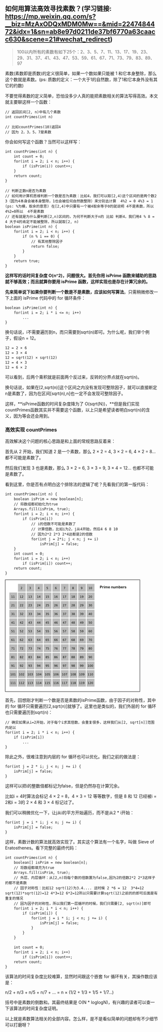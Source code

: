 ## 如何用算法高效寻找素数？(学习链接: https://mp.weixin.qq.com/s?__biz=MzAxODQxMDM0Mw==&mid=2247484472&idx=1&sn=ab8e97d0211de37bf6770a63caacc630&scene=21#wechat_redirect)

> 100以内所有的素数有如下25个：2、3、5、7、11、13、17、19、23、29、31、37、41、43、47、53、59、61、67、71、73、79、83、89、97

素数(素数即是质数)的定义很简单，如果一个数如果只能被 1 和它本身整除，那么这个数就是素数。(ps: 质数的定义：一个大于1的自然数，除了1和它本身外没有其它的约数)

不要觉得素数的定义简单，恐怕没多少人真的能把素数相关的算法写得高效。本文就主要聊这样一个函数：

```
// 返回区间[2, n)中有几个素数
int countPrimes(int n)

// 比如countPrimes(10)返回4
// 因为 2，3，5，7是素数
```

你会如何写这个函数？当然可以这样写：

```
int countPrimes(int n) {
    int count = 0;
    for(int i = 2; i < n; i++) {
        if (isPrim(i)) count++;
    }
    return count;
}

// 判断正数n是否为素数
// 如何用计算机思维判断一个数是否为素数：比如4，我们可以取[2,4)这个区间的是两个数2 3（因为4本身会被本身整除，1也会被任何自然数整除）来分别去计算  4%2 = 0 4%3 = 1 (ps: %为模，取余的意思) 在[2,4)中只要有一个被4取余等于0的就说明 4不是素数，所以4%2=0所以  4不是素数
// 还有就是为什么要判断[2,n)区间的，为何不判断大于n的 比如 判断4，我们用4 % 8 = 4 大于4的肯定不能被整除，所以就取[2, n)
boolean isPrime(int n) {
    for(int i = 2; i < n; i++) {
        if (n % i == 0) {
            // 有其他整除因子
            return false;
        }
    }
    return true;
}
```

**这样写的话时间复杂度 O(n^2)，问题很大。首先你用 isPrime 函数来辅助的思路就不够高效；而且就算你要用 isPrime 函数，这样实现也是存在计算冗余的。**

**先来简单说下如果你要判断一个数是不是素数，应该如何写算法**。只需稍微修改一下上面的 isPrime 代码中的 for 循环条件：

```
boolean isPrime(int n) {
    for(int i = 2; i * i <= n; i++) 
        ...
}
```

换句话说，i不需要遍历到n，而只需要到sqrt(n)即可。为什么呢，我们举个例子，假设n = 12。

```
12 = 2 × 6
12 = 3 × 4
12 = sqrt(12) × sqrt(12)
12 = 4 × 3
12 = 6 × 2
```

可以看到，后两个乘积就是前面两个反过来，反转的分界点就在sqrt(n)。

换句话说，如果在[2,sqrt(n)]这个区间之内没有发现可整除因子，就可以直接断定n是素数了，因为在区间[sqrt(n),n]也一定不会发现可整除因子。

这样，**isPrime函数的时间复杂度降为了 O(sqrt(N))，**但是我们实现countPrimes函数其实并不需要这个函数，以上只是希望读者明白sqrt(n)的含义，因为等会还会用到。

### 高效实现 countPrimes

高效解决这个问题的核心思路是和上面的常规思路反着来：

首先从 2 开始，我们知道 2 是一个素数，那么 2 × 2 = 4, 3 × 2 = 6, 4 × 2 = 8… 都不可能是素数了。

然后我们发现 3 也是素数，那么 3 × 2 = 6, 3 × 3 = 9, 3 × 4 = 12… 也都不可能是素数了。

看到这里，你是否有点明白这个排除法的逻辑了呢？先看我们的第一版代码：

```
int countPrimes(int n) {
    boolean isPrim = new boolean[n];
    // 将数组都初始化为true
    Arrays.fill(isPrim, true);
    for(int i = 2; i < n; i++) {
        if (isPrim[i])
            // i的倍数不可能是素数了
            // 计算倍数，比如i为2，j从4开始，然后4 6 8 10
            // 因为2*2 2*3 2*4这都是2的倍数
            for(int j = 2*i; j < n; j += i)
                isPrim[j] = false;
    }
    int count = 0;
    for(int i = 2; i < n; i++)
        if (isPrim[i]) count++;
    return count;
}
```

![](1-1.gif)

首先，回想刚才判断一个数是否是素数的isPrime函数，由于因子的对称性，其中的 for 循环只需要遍历[2,sqrt(n)]就够了。这里也是类似的，我们外层的 for 循环也只需要遍历到sqrt(n)：

```
// 确实如果从i=2开始，对于每个i求其倍数，会重复很多，这样我们从[2, sqrt[n]]范围内足以
for(int i = 2; i * i < n; i++) {
    if (isPrim[i])
        ...
}
```

除此之外，很难注意到内层的 for 循环也可以优化。我们之前的做法是：

```
for(int j = 2 * i; j < n; j += i) {
    isPrim[j] = false;
}
```

这样可以把i的整数倍都标记为false，但是仍然存在计算冗余。

比如i = 4时算法会标记 4 × 2 = 8，4 × 3 = 12 等等数字，但是 8 和 12 已经被i = 2和i = 3的 2 × 4 和 3 × 4 标记过了。

我们可以稍微优化一下，让j从i的平方开始遍历，而不是从2 * i开始：

```
for(int j = i * i; j < n; j += i) {
    isPrim[j] = false;
}
```

这样，素数计数的算法就高效实现了。其实这个算法有一个名字，叫做 Sieve of Eratosthenes。看下完整的最终代码：

```
int countPrimes(int n) {
    boolean[] isPrim = new boolean[n];
    // 将数组都填充为true
    Arrays.fill(isPrim, true);
    // 外层、内层循环：从[2,n)将每个数的倍数置为false,因为2的倍数2*2 2*3这样子的都不是素数
    // 因子对称性：比如12 sqrt(12)为3.4.... 这时候 2 *6 = 12  3*4=12 sqrt(12)*sqrt(12)=12 4*3=12 6*2=12所以只需要计算sqrt(12)之前的的即可后面是有重复的情况
    // 因为因子的对称性，所以我们第一层循环的时候，我们只需要[2, sqrt(n)]即可
    for(int i = 2; i * i < n; i++) {
        if (isPrim[i]) {
            for(int j = i * i; j < n; j += i) {
                isPrim[j] = false;
            }
        }
    }
    
    int count = 0;
    for(int i = 2; i < n; i++)
        if (isPrim[i]) count++;
    return count;
}
```

该算法的时间复杂度比较难算，显然时间跟这个嵌套 for 循环有关，其操作数应该是：

n/2 + n/3 + n/5 + n/7 + …
= n × (1/2 + 1/3 + 1/5 + 1/7…)

括号中是素数的倒数和。其最终结果是 O(N * loglogN)，有兴趣的读者可以查一下该算法的时间复杂度证明。

以上就是素数算法相关的全部内容。怎么样，是不是看似简单的问题却有不少细节可以打磨呀？